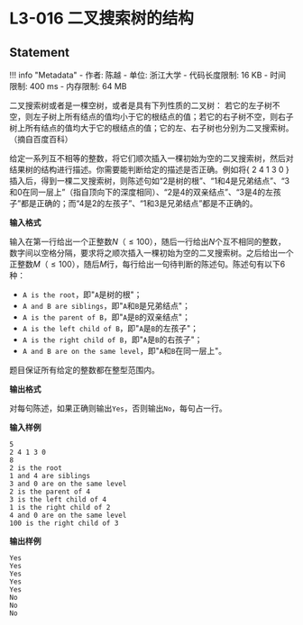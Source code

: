 
# L3-016 二叉搜索树的结构

## Statement

!!! info "Metadata"
    - 作者: 陈越
    - 单位: 浙江大学
    - 代码长度限制: 16 KB
    - 时间限制: 400 ms
    - 内存限制: 64 MB

二叉搜索树或者是一棵空树，或者是具有下列性质的二叉树： 若它的左子树不空，则左子树上所有结点的值均小于它的根结点的值；若它的右子树不空，则右子树上所有结点的值均大于它的根结点的值；它的左、右子树也分别为二叉搜索树。（摘自百度百科）

给定一系列互不相等的整数，将它们顺次插入一棵初始为空的二叉搜索树，然后对结果树的结构进行描述。你需要能判断给定的描述是否正确。例如将{ 2 4 1 3 0 }插入后，得到一棵二叉搜索树，则陈述句如“2是树的根”、“1和4是兄弟结点”、“3和0在同一层上”（指自顶向下的深度相同）、“2是4的双亲结点”、“3是4的左孩子”都是正确的；而“4是2的左孩子”、“1和3是兄弟结点”都是不正确的。

**输入格式**

输入在第一行给出一个正整数$N$（$\le 100$），随后一行给出$N$个互不相同的整数，数字间以空格分隔，要求将之顺次插入一棵初始为空的二叉搜索树。之后给出一个正整数$M$（$\le 100$），随后$M$行，每行给出一句待判断的陈述句。陈述句有以下6种：

- `A is the root`，即"`A`是树的根"；
- `A and B are siblings`，即"`A`和`B`是兄弟结点"；
- `A is the parent of B`，即"`A`是`B`的双亲结点"；
- `A is the left child of B`，即"`A`是`B`的左孩子"；
- `A is the right child of B`，即"`A`是`B`的右孩子"；
- `A and B are on the same level`，即"`A`和`B`在同一层上"。

题目保证所有给定的整数都在整型范围内。

**输出格式**

对每句陈述，如果正确则输出`Yes`，否则输出`No`，每句占一行。

**输入样例**
```plaintext
5
2 4 1 3 0
8
2 is the root
1 and 4 are siblings
3 and 0 are on the same level
2 is the parent of 4
3 is the left child of 4
1 is the right child of 2
4 and 0 are on the same level
100 is the right child of 3
```

**输出样例**
```plaintext
Yes
Yes
Yes
Yes
Yes
No
No
No
```
